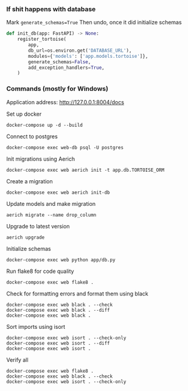 ### If shit happens with database

Mark `generate_schemas=True`
Then undo, once it did initialize schemas

```python
def init_db(app: FastAPI) -> None:
    register_tortoise(
        app,
        db_url=os.environ.get('DATABASE_URL'),
        modules={'models': ['app.models.tortoise']},
        generate_schemas=False,
        add_exception_handlers=True,
    )
```

### Commands (mostly for Windows)

Application address: http://127.0.0.1:8004/docs

Set up docker

```
docker-compose up -d --build
```

Connect to postgres

```
docker-compose exec web-db psql -U postgres
```

Init migrations using Aerich

```
docker-compose exec web aerich init -t app.db.TORTOISE_ORM
```

Create a migration

```
docker-compose exec web aerich init-db
```

Update models and make migration

```
aerich migrate --name drop_column
```

Upgrade to latest version

```
aerich upgrade
```

Initialize schemas

```
docker-compose exec web python app/db.py
```

Run flake8 for code quality

```
docker-compose exec web flake8 .
```

Check for formatting errors and format them using black

```
docker-compose exec web black . --check
docker-compose exec web black . --diff
docker-compose exec web black .
```

Sort imports using isort

```
docker-compose exec web isort . --check-only
docker-compose exec web isort . --diff
docker-compose exec web isort .
```

Verify all

```
docker-compose exec web flake8 .
docker-compose exec web black . --check
docker-compose exec web isort . --check-only
```
